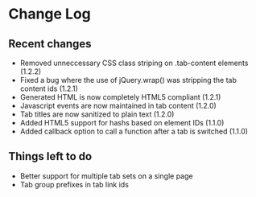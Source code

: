 Change Log
==========

Recent changes
--------------
* Removed unneccessary CSS class striping on .tab-content elements (1.2.2)
* Fixed a bug where the use of jQuery.wrap() was stripping the tab content ids (1.2.1)
* Generated HTML is now completely HTML5 compliant (1.2.1)
* Javascript events are now maintained in tab content (1.2.0)
* Tab titles are now sanitized to plain text (1.2.0)
* Added HTML5 support for hashs based on element IDs (1.1.0)
* Added callback option to call a function after a tab is switched (1.1.0)

Things left to do
-----------------
* Better support for multiple tab sets on a single page
 * Tab group prefixes in tab link ids